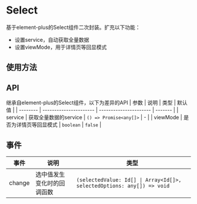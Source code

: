 # Select
基于element-plus的Select组件二次封装。扩充以下功能：

- 设置service，自动获取全量数据
- 设置viewMode，用于详情页等回显模式

<script setup>
  import Demo1 from '@/components/Select/demos/demo1.vue'
  import Demo1Code from '@/components/Select/demos/demo1.vue?raw'
</script>
<demo :comp="Demo1" :code="Demo1Code" title="基础使用" />

## 使用方法

## API
继承自element-plus的Select组件，以下为差异的API
| 参数     | 说明                   | 类型                   | 默认值  |
| -------- | ---------------------- | ---------------------- | ------- |
| service  | 获取全量数据的service  | `() => Promise<any[]>` | -       |
| viewMode | 是否为详情页等回显模式 | `boolean`              | `false` |

## 事件

| 事件   | 说明                       | 类型                                                                   |
| ------ | -------------------------- | ---------------------------------------------------------------------- |
| change | 选中值发生变化时的回调函数 | `(selectedValue: Id[] \| Array<Id[]>, selectedOptions: any[]) => void` |
